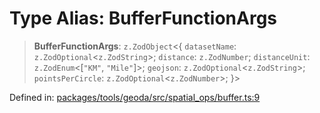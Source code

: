 # Type Alias: BufferFunctionArgs

> **BufferFunctionArgs**: `z.ZodObject`\<\{ `datasetName`: `z.ZodOptional`\<`z.ZodString`\>; `distance`: `z.ZodNumber`; `distanceUnit`: `z.ZodEnum`\<\[`"KM"`, `"Mile"`\]\>; `geojson`: `z.ZodOptional`\<`z.ZodString`\>; `pointsPerCircle`: `z.ZodOptional`\<`z.ZodNumber`\>; \}\>

Defined in: [packages/tools/geoda/src/spatial\_ops/buffer.ts:9](https://github.com/GeoDaCenter/openassistant/blob/28e38a23cf528ccfe10391135d12fba8d3e385da/packages/tools/geoda/src/spatial_ops/buffer.ts#L9)
